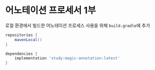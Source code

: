 # 어노테이션 프로세서 1부

로컬 환경에서 빌드한 어노테이션 프로세스 사용을 위해 `build.gradle`에 추가

```groovy
repositories {
    mavenLocal()
}

dependencies {
    implementation 'study:magic-annotation:latest'
}
```